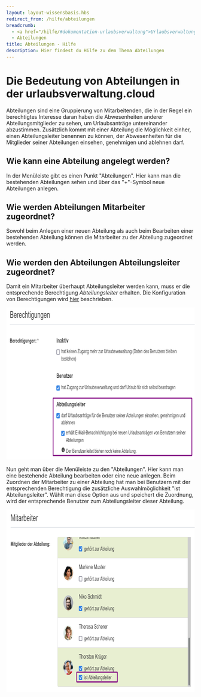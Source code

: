 ```yaml
---
layout: layout-wissensbasis.hbs
redirect_from: /hilfe/abteilungen
breadcrumb:
  - <a href="/hilfe/#dokumentation-urlaubsverwaltung">Urlaubsverwaltung</a>
  - Abteilungen
title: Abteilungen - Hilfe
description: Hier findest du Hilfe zu dem Thema Abteilungen
---
```


# Die Bedeutung von Abteilungen in der urlaubsverwaltung.cloud

Abteilungen sind eine Gruppierung von Mitarbeitenden,
die in der Regel ein berechtigtes Interesse daran haben die Abwesenheiten anderer Abteilungsmitglieder zu sehen,
um Urlaubsanträge untereinander abzustimmen.
Zusätzlich kommt mit einer Abteilung die Möglichkeit einher, einen Abteilungsleiter benennen zu können,
der Abwesenheiten für die Mitglieder seiner Abteilungen einsehen, genehmigen und ablehnen darf.

## Wie kann eine Abteilung angelegt werden?

In der Menüleiste gibt es einen Punkt "Abteilungen". Hier kann man die
bestehenden Abteilungen sehen und über das "+"-Symbol neue Abteilungen anlegen.

## Wie werden Abteilungen Mitarbeiter zugeordnet?

Sowohl beim Anlegen einer neuen Abteilung als auch beim Bearbeiten einer
bestehenden Abteilung können die Mitarbeiter zu der Abteilung zugeordnet werden.

## Wie werden den Abteilungen Abteilungsleiter zugeordnet?

Damit ein Mitarbeiter überhaupt Abteilungsleiter werden kann, muss er die
entsprechende Berechtigung _Abteilungsleiter_ erhalten. Die Konfiguration von Berechtigungen wird [hier](../benutzer/#wie-stelle-ich-die-berechtigungen-eines-benutzers-ein) beschrieben.

<p>
  <picture>
    <source srcset="abteilungsleiter-berechtigung.avif" type="image/avif" />
    <source srcset="abteilungsleiter-berechtigung.webp" type="image/webp" />
    <img
      src="abteilungsleiter-berechtigung.png"
      alt="Konfiguration der Berechtigung Abteilungsleiter"
      decoding="async"
      loading="lazy"
      width="789"
      height="406"
    />
  </picture>
</p>

Nun geht man über die Menüleiste zu den "Abteilungen". Hier kann man eine bestehende Abteilung bearbeiten oder eine neue anlegen. Beim Zuordnen der Mitarbeiter zu einer Abteilung hat man bei Benutzern mit der entsprechenden Berechtigung die zusätzliche Auswahlmöglichkeit "ist Abteilungsleiter". Wählt man diese Option aus und speichert die Zuordnung, wird der entsprechende Benutzer zum Abteilungsleiter dieser Abteilung.

<p>
  <picture>
    <source srcset="abteilungsleiter-abteilung.avif" type="image/avif" />
    <source srcset="abteilungsleiter-abteilung.webp" type="image/webp" />
    <img
      src="abteilungsleiter-abteilung.png"
      alt="Abteilungsleiter einer Abteilung konfigurieren"
      decoding="async"
      loading="lazy"
      width="784"
      height="487"
    />
  </picture>
</p>

